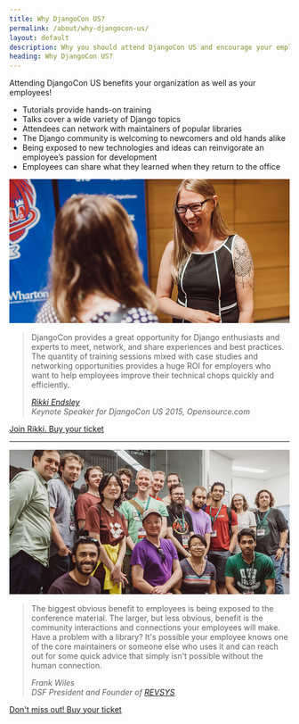 ```yaml
---
title: Why DjangoCon US?
permalink: /about/why-djangocon-us/
layout: default
description: Why you should attend DjangoCon US and encourage your employees to attend
heading: Why DjangoCon US? 
---
```


Attending DjangoCon US benefits your organization as well as your employees!

- Tutorials provide hands-on training 
- Talks cover a wide variety of Django topics
- Attendees can network with maintainers of popular libraries
- The Django community is welcoming to newcomers and old hands alike
- Being exposed to new technologies and ideas can reinvigorate an employee’s passion for development 
- Employees can share what they learned when they return to the office

<section
    class="photo-hero tint-teal"
    data-interchange="[/static/img/home-testimonial.jpg, medium]"
    >
    <img class="hide-for-medium" src="/static/img/home-testimonial-mobile.jpg">
    <div class="row hero-content">
        <div class="column medium-8 medium-centered">
            <blockquote>
                <p>DjangoCon provides a great opportunity for Django enthusiasts and experts to meet, network, and share experiences and best practices. The quantity of training sessions mixed with case studies and networking opportunities provides a huge ROI for employers who want to help employees improve their technical chops quickly and efficiently.</p>
                <cite><a href="https://twitter.com/rikkiends">Rikki Endsley</a><br>
                    Keynote Speaker for DjangoCon US 2015, Opensource.com
                </cite>
            </blockquote>
            <a href="https://ti.to/defna/djangocon-us-2017" class="button secondary">Join Rikki. Buy your ticket</a>
        </div>
    </div>
</section>

<hr>

<section
    class="photo-hero tint-orange"
    data-interchange="[/static/img/about.jpg, medium]"
    >
    <img class="hide-for-medium" src="/static/img/about-mobile.jpg">
    <div class="row hero-content">
        <div class="column medium-6 medium-offset-6">
            <blockquote>
                <p>The biggest obvious benefit to employees is being exposed to the conference material. The larger, but less obvious, benefit is the community interactions and connections your employees will make. Have a problem with a library? It's possible your employee knows one of the core maintainers or someone else who uses it and can reach out for some quick advice that simply isn't possible without the human connection. </p>
                <cite>Frank Wiles<br>
                    DSF President and Founder of <a href="http://www.revsys.com/">REVSYS</a>
                </cite>
            </blockquote>
            <a href="https://ti.to/defna/djangocon-us-2017" class="button">Don't miss out! Buy your ticket</a>
        </div>
    </div>
</section>